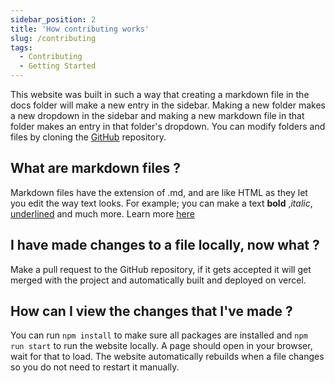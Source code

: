 ```yaml
---
sidebar_position: 2
title: 'How contributing works'
slug: /contributing
tags:
  - Contributing
  - Getting Started
---
```


This website was built in such a way that creating a markdown file in the docs folder will make a new entry in the sidebar. Making a new folder makes a new dropdown in the sidebar and making a new markdown file in that folder makes an entry in that folder's dropdown. You can modify folders and files by cloning the [GitHub](https://github.com/Advik555wastaken/6b6twiki/) repository.

## What are markdown files ?
Markdown files have the extension of .md, and are like HTML as they let you edit the way text looks. For example; you can make a text **bold** ,*italic*, <ins>underlined</ins> and much more. Learn more [here](https://www.youtube.com/watch?v=_PPWWRV6gbA&t=60s)

## I have made changes to a file locally, now what ?
Make a pull request to the GitHub repository, if it gets accepted it will get merged with the project and automatically built and deployed on vercel.

## How can I view the changes that I've made ?
You can run `npm install` to make sure all packages are installed and `npm run start` to run the website locally. A page should open in your browser, wait for that to load. The website automatically rebuilds when a file changes so you do not need to restart it manually.
